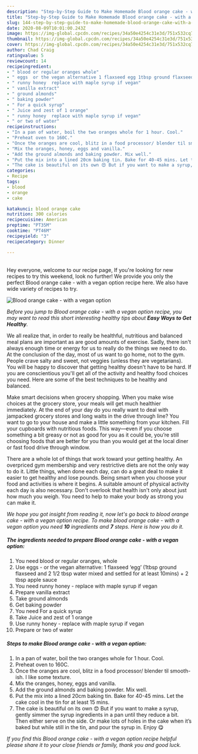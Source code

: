 ```yaml
---
description: "Step-by-Step Guide to Make Homemade Blood orange cake - with a vegan option"
title: "Step-by-Step Guide to Make Homemade Blood orange cake - with a vegan option"
slug: 144-step-by-step-guide-to-make-homemade-blood-orange-cake-with-a-vegan-option
date: 2020-08-09T10:01:00.243Z
image: https://img-global.cpcdn.com/recipes/34a50e4254c31e3d/751x532cq70/blood-orange-cake-with-a-vegan-option-recipe-main-photo.jpg
thumbnail: https://img-global.cpcdn.com/recipes/34a50e4254c31e3d/751x532cq70/blood-orange-cake-with-a-vegan-option-recipe-main-photo.jpg
cover: https://img-global.cpcdn.com/recipes/34a50e4254c31e3d/751x532cq70/blood-orange-cake-with-a-vegan-option-recipe-main-photo.jpg
author: Chad Craig
ratingvalue: 5
reviewcount: 14
recipeingredient:
- " blood or regular oranges whole"
- " eggs  or the vegan alternative 1 flaxseed egg 1tbsp ground flaxseed and 2 12 tbsp water mixed and settled for at least 10mins  2 tbsp apple sauce"
- " runny honey  replace with maple syrup if vegan"
- " vanilla extract"
- " ground almonds"
- " baking powder"
- " For a quick syrup"
- " Juice and zest of 1 orange"
- " runny honey  replace with maple syrup if vegan"
- " or two of water"
recipeinstructions:
- "In a pan of water, boil the two oranges whole for 1 hour. Cool."
- "Preheat oven to 160C."
- "Once the oranges are cool, blitz in a food processor/ blender til smooth-ish. I like some texture."
- "Mix the oranges, honey, eggs and vanilla."
- "Add the ground almonds and baking powder. Mix well."
- "Put the mix into a lined 20cm baking tin. Bake for 40-45 mins. Let the cake cool in the tin for at least 15 mins."
- "The cake is beautiful on its own 😍 But if you want to make a syrup, gently simmer the syrup ingredients in a pan until they reduce a bit. Then either serve on the side. Or make lots of holes in the cake when it’s baked but while still in the tin, and pour the syrup in. Enjoy 😋"
categories:
- Recipe
tags:
- blood
- orange
- cake

katakunci: blood orange cake 
nutrition: 300 calories
recipecuisine: American
preptime: "PT35M"
cooktime: "PT46M"
recipeyield: "3"
recipecategory: Dinner

---
```

<br>
Hey everyone, welcome to our recipe page, If you're looking for new recipes to try this weekend, look no further! We provide you only the perfect Blood orange cake - with a vegan option recipe here. We also have wide variety of recipes to try.
<br>


![Blood orange cake - with a vegan option](https://img-global.cpcdn.com/recipes/34a50e4254c31e3d/751x532cq70/blood-orange-cake-with-a-vegan-option-recipe-main-photo.jpg)

<i>Before you jump to Blood orange cake - with a vegan option recipe, you may want to read this short interesting healthy tips about <strong>Easy Ways to Get Healthy</strong>.</i>

We all realize that, in order to really be healthful, nutritious and balanced meal plans are important as are good amounts of exercise. Sadly, there isn't always enough time or energy for us to really do the things we need to do. At the conclusion of the day, most of us want to go home, not to the gym. People crave salty and sweet, not veggies (unless they are vegetarians). You will be happy to discover that getting healthy doesn't have to be hard. If you are conscientious you'll get all of the activity and healthy food choices you need. Here are some of the best techniques to be healthy and balanced.

Make smart decisions when grocery shopping. When you make wise choices at the grocery store, your meals will get much healthier immediately. At the end of your day do you really want to deal with jampacked grocery stores and long waits in the drive through line? You want to go to your house and make a little something from your kitchen. Fill your cupboards with nutritious foods. This way—even if you choose something a bit greasy or not as good for you as it could be, you’re still choosing foods that are better for you than you would get at the local diner or fast food drive through window.

There are a whole lot of things that work toward your getting healthy. An overpriced gym membership and very restrictive diets are not the only way to do it. Little things, when done each day, can do a great deal to make it easier to get healthy and lose pounds. Being smart when you choose your food and activities is where it begins. A suitable amount of physical activity each day is also necessary. Don't overlook that health isn't only about just how much you weigh. You need to help to make your body as strong you can make it. 


<i>We hope you got insight from reading it, now let's go back to blood orange cake - with a vegan option recipe. To make blood orange cake - with a vegan option you need <strong>10</strong> ingredients and <strong>7</strong> steps. Here is how you do it.
</i>

##### The ingredients needed to prepare Blood orange cake - with a vegan option:

1. You need  blood or regular oranges, whole
1. Use  eggs - or the vegan alternative: 1 flaxseed ‘egg’ (1tbsp ground flaxseed and 2 1/2 tbsp water mixed and settled for at least 10mins) + 2 tbsp apple sauce
1. You need  runny honey - replace with maple syrup if vegan
1. Prepare  vanilla extract
1. Take  ground almonds
1. Get  baking powder
1. You need  For a quick syrup
1. Take  Juice and zest of 1 orange
1. Use  runny honey - replace with maple syrup if vegan
1. Prepare  or two of water


##### Steps to make Blood orange cake - with a vegan option:

1. In a pan of water, boil the two oranges whole for 1 hour. Cool.
1. Preheat oven to 160C.
1. Once the oranges are cool, blitz in a food processor/ blender til smooth-ish. I like some texture.
1. Mix the oranges, honey, eggs and vanilla.
1. Add the ground almonds and baking powder. Mix well.
1. Put the mix into a lined 20cm baking tin. Bake for 40-45 mins. Let the cake cool in the tin for at least 15 mins.
1. The cake is beautiful on its own 😍 But if you want to make a syrup, gently simmer the syrup ingredients in a pan until they reduce a bit. Then either serve on the side. Or make lots of holes in the cake when it’s baked but while still in the tin, and pour the syrup in. Enjoy 😋


<i>If you find this Blood orange cake - with a vegan option recipe helpful please share it to your close friends or family, thank you and good luck.</i>
